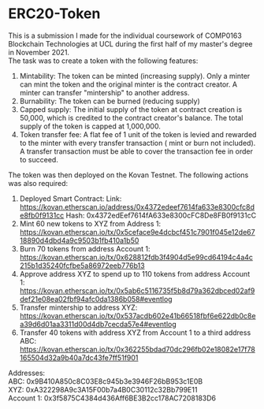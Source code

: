 # ERC20-Token
This is a submission I made for the individual coursework of COMP0163 Blockchain Technologies at UCL during the first half of my master's degree in November 2021. \
The task was to create a token with the following features:
1. Mintability: The token can be minted (increasing supply). Only a minter can mint the token and the original minter is the contract creator. A minter can transfer "mintership" to another address.
2. Burnability: The token can be burned (reducing supply)
3. Capped supply: The initial supply of the token at contract creation is 50,000, which is credited to the contract creator's balance. The total supply of the token is capped at 1,000,000.
4. Token transfer fee: A flat fee of 1 unit of the token is levied and rewarded to the minter with every transfer transaction ( mint or burn not included). A transfer transaction must be able to cover the transaction fee in order to succeed.

The token was then deployed on the Kovan Testnet. The following actions was also required: 

1. Deployed Smart Contract: 
  Link: https://kovan.etherscan.io/address/0x4372edeef7614fa633e8300cfc8de8fb0f9131cc 
  Hash: 0x4372edEef7614fA633e8300cFC8De8FB0f9131cC
2. Mint 60 new tokens to XYZ from Address 1:
  https://kovan.etherscan.io/tx/0x5ceface9e4dcbcf451c7901f045e12de6718890d4dbd4a9c9503b1fb410a1b50
3. Burn 70 tokens from address Account 1: 
  https://kovan.etherscan.io/tx/0x628812fdb3f4904d5e99cd64194c4a4c215b1d35240fcfbe5a86972eeb776b13
4. Approve address XYZ to spend up to 110 tokens from address Account 1:
  https://kovan.etherscan.io/tx/0x5ab6c5116735f5b8d79a362dbced02af9def21e08ea02fbf94afc0da1386b058#eventlog
5. Transfer mintership to address XYZ:
  https://kovan.etherscan.io/tx/0x537acdb602e41b66518fbf6e622db0c8ea39d6d01aa3311d00d4db7cecda57e4#eventlog
6. Transfer 40 tokens with address XYZ from Account 1 to a third address ABC:
  https://kovan.etherscan.io/tx/0x362255bdad70dc296fb02e18082e17f78165504d32a9b40a7dc43fe7ff51f901
  
Addresses:\
ABC: 0x9B410A850c8C03E8c945b3e3946F26bB953c1E0B \
XYZ: 0xA322298A9c3A15F00b7a4B0C30112c32Bb799E11 \
Account 1: 0x3f5875C4384d436Aff6BE3B2cc178AC7208183D6 

